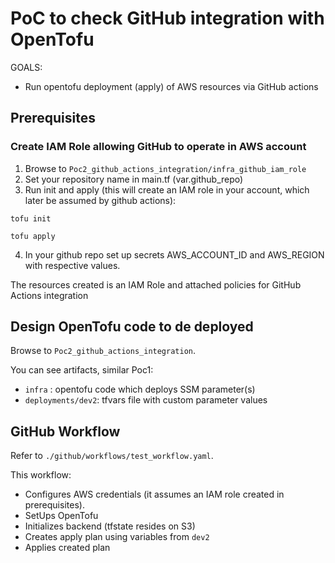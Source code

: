 
# PoC to check GitHub integration with OpenTofu

GOALS:

- Run opentofu deployment (apply) of AWS resources via GitHub actions

## Prerequisites

### Create IAM Role allowing GitHub to operate in AWS account

1. Browse to `Poc2_github_actions_integration/infra_github_iam_role`
2. Set your repository name in main.tf (var.github_repo)
3. Run init and apply (this will create an IAM role in your account, which later be assumed by github actions):

```
tofu init

tofu apply
```

4. In your github repo set up secrets AWS_ACCOUNT_ID and AWS_REGION with respective values.

The resources created is an IAM Role and attached policies for GitHub Actions integration

## Design OpenTofu code to de deployed

Browse to `Poc2_github_actions_integration`.

You can see artifacts, similar Poc1: 
- `infra` : opentofu code which deploys SSM parameter(s)  
- `deployments/dev2`: tfvars file with custom parameter values

## GitHub Workflow

Refer to `./github/workflows/test_workflow.yaml`.

This workflow:
- Configures AWS credentials (it assumes an IAM role created in prerequisites).
- SetUps OpenTofu
- Initializes backend (tfstate resides on S3)
- Creates apply plan using variables from `dev2`
- Applies created plan
